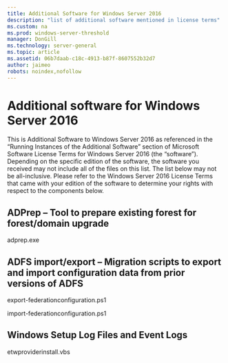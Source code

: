 ```yaml
---
title: Additional Software for Windows Server 2016 
description: "list of additional software mentioned in license terms"
ms.custom: na
ms.prod: windows-server-threshold
manager: DonGill
ms.technology: server-general
ms.topic: article
ms.assetid: 06b7daab-c18c-4913-b87f-8607552b32d7
author: jaimeo
robots: noindex,nofollow
---
```

# Additional software for Windows Server 2016

This is Additional Software to Windows Server 2016 as referenced in the “Running Instances of the Additional Software” section of Microsoft Software License Terms for Windows Server 2016 (the “software”). Depending on the specific edition of the software, the software you received may not include all of the files on this list. The list below may not be all-inclusive. Please refer to the Windows Server 2016 License Terms that came with your edition of the software to determine your rights with respect to the components below.

## ADPrep – Tool to prepare existing forest for forest/domain upgrade
adprep.exe

## ADFS import/export – Migration scripts to export and import configuration data from prior versions of ADFS
export-federationconfiguration.ps1
 
import-federationconfiguration.ps1

## Windows Setup Log Files and Event Logs 
etwproviderinstall.vbs
 